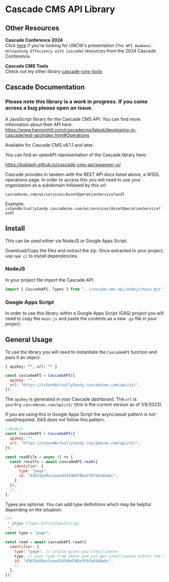 # Cascade CMS API Library

## Other Resources

**Cascade Conference 2024**  
Click [here](https://github.com/kuklaph/cascade-cms-tools/tree/main/cascade-conference-2024) if you're looking for UNCW's presentation (`The API Awakens: Unleashing Effeciency with Cascade`) resources from the 2024 Cascade Conference.

**Cascade CMS Tools**  
Check out my other library [cascade-cms-tools](https://github.com/kuklaph/cascade-cms-tools)  

## Cascade Documentation

### **Please note this library is a work in progress. If you come across a bug please open an issue.**

A JavaScript library for the Cascade CMS API. You can find more information about their API here: https://www.hannonhill.com/cascadecms/latest/developing-in-cascade/rest-api/index.html#Operations

Available for Cascade CMS v8.1.1 and later.

You can find an openAPI representation of the Cascade library here:

https://kuklaph.github.io/cascade-cms-api/swagger-ui/

Cascade provides in tandem with the REST API docs listed above, a WSDL operations page. In order to access this you will need to use your organization as a subdomain followed by this url:

`cascadecms.com/ws/services/AssetOperationService?wsdl`

Example: `isSandActuallySandy.cascadecms.com/ws/services/AssetOperationService?wsdl`

## Install

This can be used either via NodeJS or Google Apps Script.

Download/Copy the files and extract the zip. Once extracted to your project, use `npm ci` to install dependencies.

### NodeJS

In your project file import the Cascade API.

```js
import { CascadeAPI, Types } from "../cascade-cms-api/nodejs/main.mjs";
```

### Google Apps Script

In order to use this library within a Google Apps Script (GAS) project you will need to copy the `main.js` and paste the contents as a new `.gs` file in your project.

## General Usage

To use the library you will need to instantiate the `CascadeAPI` function and pass it an object:

`{ apiKey: "", url: "" }`

```js
const cascadeAPI = CascadeAPI({
  apiKey: "",
  url: "https://isSandActuallySandy.cascadecms.com/api/v1/",
});
```

The `apiKey` is generated in your Cascade dashboard. The `url` is `yourOrg.cascadecms.com/api/v1/` (this is the current version as of 1/9/2023).

If you are using this in Google Apps Script the async/await pattern is not used/required. GAS does not follow this pattern.

```js
//Nodejs
const cascadeAPI = CascadeAPI({
  apiKey: "",
  url: "https://isSandActuallySandy.cascadecms.com/api/v1/",
});

const readFile = async () => {
  const results = await cascadeAPI.read({
    identifier: {
      type: "page",
      id: "d3631e59ac1easd2434bd70be3fbfe8148abc",
    },
  });
  //...
};
```

Types are optional. You can add type definitions which may be helpful depending on the situation:

```js
/**
 * @type {Types.EntityTypeString}
 */
const type = "page";

const read = await cascadeAPI.read({
  identifier: {
    type: "page", // inline gives you intellisense
    type, // uses type from above and you get intellisense within the variable above
    id: "d3631e59ac1easd2434bd70be3fbfe8148abc",
    //...
  },
});
```
